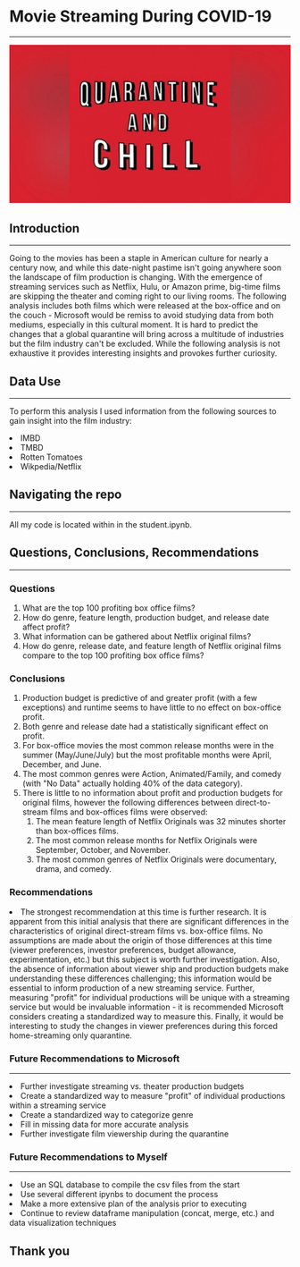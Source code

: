 # Movie Streaming During COVID-19 
---
![Quarantine image](chill_image.jpg)

## Introduction 
--- 

Going to the movies has been a staple in American culture for nearly a century now, and while this date-night pastime isn't going anywhere soon the landscape of film production is changing. With the emergence of streaming services such as Netflix, Hulu, or Amazon prime, big-time films are skipping the theater and coming right to our living rooms. The following analysis includes both films which were released at the box-office and on the couch - Microsoft would be remiss to avoid studying data from both mediums, especially in this cultural moment. It is hard to predict the changes that a global quarantine will bring across a multitude of industries but the film industry can't be excluded. While the following analysis is not exhaustive it provides interesting insights and provokes further curiosity.

## Data Use 
---

To perform this analysis I used information from the following sources to gain insight into the film industry:
<lo>
    <li> IMBD </li>
    <li> TMBD </li>
    <li> Rotten Tomatoes </li>
    <li> Wikpedia/Netflix </li>
    </lo>

## Navigating the repo
---

All my code is located within in the student.ipynb.

## Questions, Conclusions, Recommendations
---
### Questions
<ol> 
    <li> What are the top 100 profiting box office films? </li>
    <li> How do genre, feature length, production budget, and release date affect profit? </li>
    <li> What information can be gathered about Netflix original films?</li>
    <li> How do genre, release date, and feature length of Netflix original films compare to the top 100 profiting box office films?</li>
</ol>

### Conclusions
<ol> 
    <li> Production budget is predictive of and greater profit (with a few exceptions) and runtime seems to have little to no effect on box-office profit.</li>
    <li> Both genre and release date had a statistically significant effect on profit.</li>
    <li> For box-office movies the most common release months were in the summer (May/June/July) but the most profitable months were April, December, and June. </li>
    <li> The most common genres were Action, Animated/Family, and comedy (with "No Data" actually holding 40% of the data category).
    <li> There is little to no information about profit and production budgets for original films, however the following differences between direct-to-stream films and box-offices films were observed:
        <ol>
            <li> The mean feature length of Netflix Originals was 32 minutes shorter than box-offices films.</li>
            <li> The most common release months for Netflix Originals were September, October, and November.</li>
            <li> The most common genres of Netflix Originals were documentary, drama, and comedy.</li>
        </ol>
    </li>
</ol>

### Recommendations 
<lo> 
    <li> The strongest recommendation at this time is further research. It is apparent from this initial analysis that there are significant differences in the characteristics of original direct-stream films vs. box-office films. No assumptions are made about the origin of those differences at this time (viewer preferences, investor preferences, budget allowance, experimentation, etc.) but this subject is worth further investigation. Also, the absence of information about viewer ship and production budgets make understanding these differences challenging; this information would be essential to inform production of a new streaming service. Further, measuring "profit" for individual productions will be unique with a streaming service but would be invaluable information - it is recommended Microsoft considers creating a standardized way to measure this. Finally, it would be interesting to study the changes in viewer preferences during this forced home-streaming only quarantine.
    </li>
</lo>

### Future Recommendations to Microsoft 
---

<lo>
    <li> Further investigate streaming vs. theater production budgets</li>
    <li> Create a standardized way to measure "profit" of individual productions within a streaming service</li>
    <li> Create a standardized way to categorize genre</li>
    <li> Fill in missing data for more accurate analysis</li>
    <li>Further investigate film viewership during the quarantine</li>
</lo>

### Future Recommendations to Myself
---
<lo>
	<li> Use an SQL database to compile the csv files from the start</li>
	<li> Use several different ipynbs to document the process</li>
	<li> Make a more extensive plan of the analysis prior to executing</li>
    <li> Continue to review dataframe manipulation (concat, merge, etc.) and data visualization techniques</li>
</lo>

## Thank you